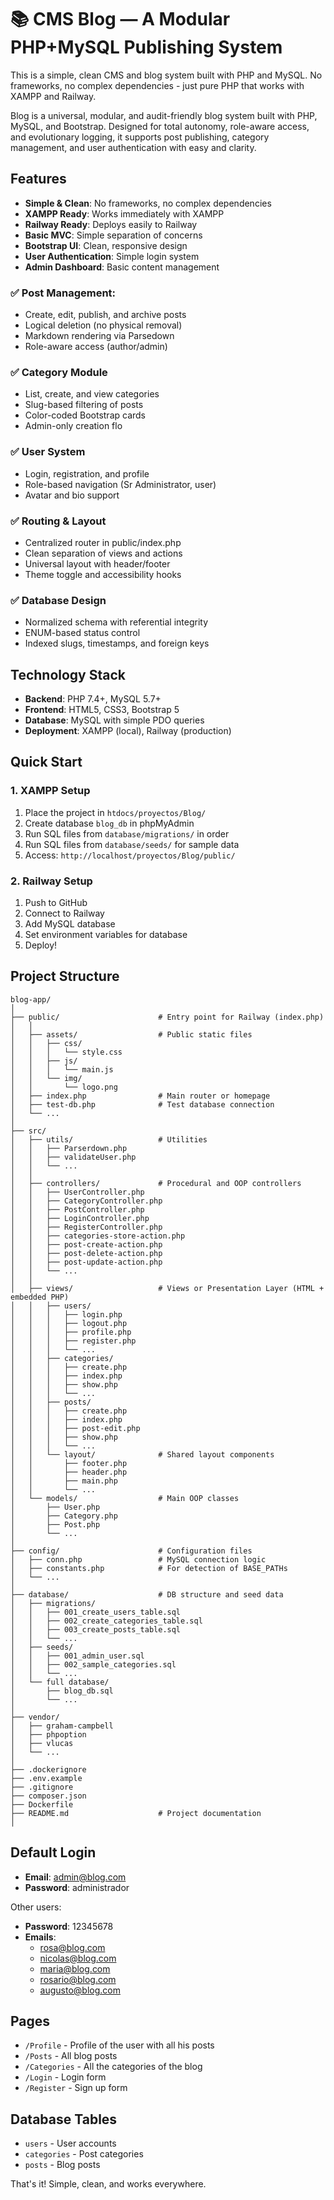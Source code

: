 # 📚 CMS Blog — A Modular PHP+MySQL Publishing System

This is a simple, clean CMS and blog system built with PHP and MySQL. No frameworks, no complex dependencies - just pure PHP that works with XAMPP and Railway.

Blog is a universal, modular, and audit-friendly blog system built with PHP, MySQL, and Bootstrap. Designed for total autonomy, role-aware access, and evolutionary logging, it supports post publishing, category management, and user authentication with easy and clarity.

## Features

- **Simple & Clean**: No frameworks, no complex dependencies
- **XAMPP Ready**: Works immediately with XAMPP
- **Railway Ready**: Deploys easily to Railway
- **Basic MVC**: Simple separation of concerns
- **Bootstrap UI**: Clean, responsive design
- **User Authentication**: Simple login system
- **Admin Dashboard**: Basic content management

### ✅ Post Management:

- Create, edit, publish, and archive posts
- Logical deletion (no physical removal)
- Markdown rendering via Parsedown
- Role-aware access (author/admin)

### ✅ Category Module

- List, create, and view categories
- Slug-based filtering of posts
- Color-coded Bootstrap cards
- Admin-only creation flo

### ✅ User System

- Login, registration, and profile
- Role-based navigation (Sr Administrator, user)
- Avatar and bio support

### ✅ Routing & Layout

- Centralized router in public/index.php
- Clean separation of views and actions
- Universal layout with header/footer
- Theme toggle and accessibility hooks

### ✅ Database Design

- Normalized schema with referential integrity
- ENUM-based status control
- Indexed slugs, timestamps, and foreign keys

## Technology Stack

- **Backend**: PHP 7.4+, MySQL 5.7+
- **Frontend**: HTML5, CSS3, Bootstrap 5
- **Database**: MySQL with simple PDO queries
- **Deployment**: XAMPP (local), Railway (production)

## Quick Start

### 1. XAMPP Setup
1. Place the project in `htdocs/proyectos/Blog/`
2. Create database `blog_db` in phpMyAdmin
3. Run SQL files from `database/migrations/` in order
4. Run SQL files from `database/seeds/` for sample data
5. Access: `http://localhost/proyectos/Blog/public/`

### 2. Railway Setup
1. Push to GitHub
2. Connect to Railway
3. Add MySQL database
4. Set environment variables for database
5. Deploy!

## Project Structure

```
blog-app/
│
├── public/                      # Entry point for Railway (index.php)
│   │
│   ├── assets/                  # Public static files
│   │   ├── css/
│   │   │   └── style.css
│   │   ├── js/
│   │   │   └── main.js
│   │   └── img/
│   │       └── logo.png
│   ├── index.php                # Main router or homepage
│   ├── test-db.php              # Test database connection
│   └── ...
│
├── src/
│   ├── utils/                   # Utilities
│   │   ├── Parserdown.php
│   │   ├── validateUser.php
│   │   └── ...
│   │ 
│   ├── controllers/             # Procedural and OOP controllers
│   │   ├── UserController.php
│   │   ├── CategoryController.php
│   │   ├── PostController.php
│   │   ├── LoginController.php
│   │   ├── RegisterController.php
│   │   ├── categories-store-action.php
│   │   ├── post-create-action.php
│   │   ├── post-delete-action.php
│   │   ├── post-update-action.php
│   │   └── ...
│   │ 
│   ├── views/                   # Views or Presentation Layer (HTML + embedded PHP)
│   │   ├── users/
│   │   │   ├── login.php
│   │   │   ├── logout.php
│   │   │   ├── profile.php
│   │   │   ├── register.php
│   │   │   └── ...
│   │   ├── categories/
│   │   │   ├── create.php
│   │   │   ├── index.php
│   │   │   ├── show.php
│   │   │   └── ...
│   │   ├── posts/
│   │   │   ├── create.php
│   │   │   ├── index.php
│   │   │   ├── post-edit.php
│   │   │   ├── show.php
│   │   │   └── ...
│   │   └── layout/              # Shared layout components
│   │       ├── footer.php
│   │       ├── header.php
│   │       ├── main.php
│   │       └── ...
│   └── models/                  # Main OOP classes 
│       ├── User.php
│       ├── Category.php
│       ├── Post.php
│       └── ...
│
├── config/                      # Configuration files
│   ├── conn.php                 # MySQL connection logic
│   ├── constants.php            # For detection of BASE_PATHs
│   └── ...
│
├── database/                    # DB structure and seed data
│   ├── migrations/
│   │   ├── 001_create_users_table.sql
│   │   ├── 002_create_categories_table.sql
│   │   ├── 003_create_posts_table.sql
│   │   └── ...
│   ├── seeds/
│   │   ├── 001_admin_user.sql
│   │   ├── 002_sample_categories.sql
│   │   └── ...
│   └── full database/
│       ├── blog_db.sql
│       └── ...
│
├── vendor/ 
│   ├── graham-campbell
│   ├── phpoption
│   ├── vlucas
│   └── ...
│
├── .dockerignore
├── .env.example
├── .gitignore
├── composer.json
├── Dockerfile
├── README.md                    # Project documentation
│
```

## Default Login
- **Email**: admin@blog.com
- **Password**: administrador

Other users:

- **Password**: 12345678
- **Emails**: 
    - rosa@blog.com
    - nicolas@blog.com
    - maria@blog.com
    - rosario@blog.com
    - augusto@blog.com

## Pages

- `/Profile` - Profile of the user with all his posts
- `/Posts` - All blog posts
- `/Categories` - All the categories of the blog
- `/Login` - Login form
- `/Register` - Sign up form

## Database Tables
- `users` - User accounts
- `categories` - Post categories  
- `posts` - Blog posts

That's it! Simple, clean, and works everywhere.
